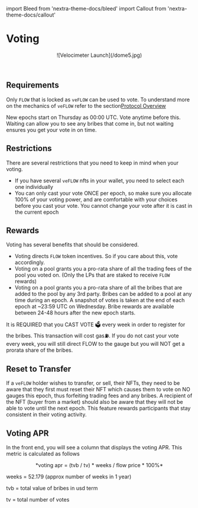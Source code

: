 import Bleed from 'nextra-theme-docs/bleed'
import Callout from 'nextra-theme-docs/callout'


# Voting

<Bleed>
<div align="center">
  ![Velocimeter Launch](/dome5.jpg)
  </div>
</Bleed>

&nbsp;


## Requirements

Only `FLOW` that is locked as `veFLOW` can be used to vote. To understand more on the mechanics of `veFLOW` refer to the section[Protocol Overview](/protocol)

New epochs start on Thursday as 00:00 UTC. Vote anytime before this. Waiting can allow you to see any bribes that come in, but not waiting ensures you get your vote in on time.


## Restrictions
There are several restrictions that you need to keep in mind when your voting. 

* If you have several `veFLOW` nfts in your wallet, you need to select each one individually
* You can only cast your vote ONCE per epoch, so make sure you allocate 100% of your voting power, and are comfortable with 
your choices before you cast your vote. You cannot change your vote after it is cast in the current epoch

## Rewards
Voting has several benefits that should be considered.

* Voting directs `FLOW` token incentives. So if you care about this, vote accordingly.
* Voting on a pool grants you a pro-rata share of all the trading fees of the pool you voted on. (Only the LPs that are staked to receive `FLOW` rewards)
* Voting on a pool grants you a pro-rata share of all the bribes that are added to the pool by any 3rd party. Bribes can be added
to a pool at any time during an epoch. A snapshot of votes is taken at the end of each epoch at ~23:59 UTC on Wednesday. Bribe rewards are available between 24-48 hours after the new epoch starts. 

<Callout> 
 It is REQUIRED that you CAST VOTE 🗳️ every week in order to register for the bribes. This transaction will cost gas⛽️. If you do not cast your vote every week, you will still direct FLOW to the gauge but you will NOT get a prorata share of the bribes.
</Callout>

## Reset to Transfer

If a `veFLOW` holder wishes to transfer, or sell, their NFTs, they need to be aware that they first must reset their NFT which causes them to vote on NO gauges this epoch, thus forfeiting trading fees and any bribes. A recipient of the NFT (buyer from a market) should also be aware that they will not be able to vote until the next epoch. This feature rewards participants that stay consistent in their voting activity.

## Voting APR
In the front end, you will see a column that displays the voting APR. This metric is calculated as follows
&nbsp;

<div align="center">
*voting apr = (tvb / tv) * weeks / flow price * 100%*
  </div>

weeks = 52.179 (approx number of weeks in 1 year) 

tvb = total value of bribes in usd term 

tv = total number of votes 





